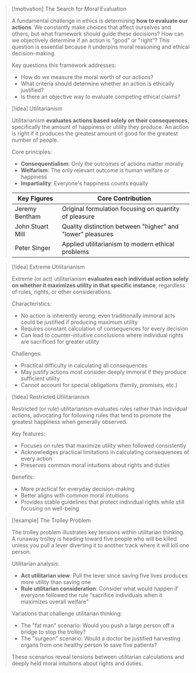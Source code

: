 > [!motivation] The Search for Moral Evaluation
> 
> A fundamental challenge in ethics is determining **how to evaluate our actions**. We constantly make choices that affect ourselves and others, but what framework should guide these decisions? How can we objectively determine if an action is "good" or "right"? This question is essential because it underpins moral reasoning and ethical decision-making.
> 
> Key questions this framework addresses:
> 
> - How do we measure the moral worth of our actions?
> - What criteria should determine whether an action is ethically justified?
> - Is there an objective way to evaluate competing ethical claims?

> [!idea] Utilitarianism
> 
> Utilitarianism **evaluates actions based solely on their consequences**, specifically the amount of happiness or utility they produce. An action is right if it produces the greatest amount of good for the greatest number of people.
> 
> Core principles:
> 
> - **Consequentialism**: Only the outcomes of actions matter morally
> - **Welfarism**: The only relevant outcome is human welfare or happiness
> - **Impartiality**: Everyone's happiness counts equally
> 
> |Key Figures|Core Contribution|
> |---|---|
> |Jeremy Bentham|Original formulation focusing on quantity of pleasure|
> |John Stuart Mill|Quality distinction between "higher" and "lower" pleasures|
> |Peter Singer|Applied utilitarianism to modern ethical problems|

> [!idea] Extreme Utilitarianism
> 
> Extreme (or act) utilitarianism **evaluates each individual action solely on whether it maximizes utility in that specific instance**, regardless of rules, rights, or other considerations.
> 
> Characteristics:
> 
> - No action is inherently wrong; even traditionally immoral acts could be justified if producing maximum utility
> - Requires constant calculation of consequences for every decision
> - Can lead to counter-intuitive conclusions where individual rights are sacrificed for greater utility
> 
> Challenges:
> 
> - Practical difficulty in calculating all consequences
> - May justify actions most consider deeply immoral if they produce sufficient utility
> - Cannot account for special obligations (family, promises, etc.)

> [!idea] Restricted Utilitarianism
> 
> Restricted (or rule) utilitarianism evaluates rules rather than individual actions, advocating for following rules that tend to promote the greatest happiness when generally observed.
> 
> Key features:
> 
> - Focuses on rules that maximize utility when followed consistently
> - Acknowledges practical limitations in calculating consequences of every action
> - Preserves common moral intuitions about rights and duties
> 
> Benefits:
> 
> - More practical for everyday decision-making
> - Better aligns with common moral intuitions
> - Provides stable guidelines that protect individual rights while still focusing on well-being

> [!example] The Trolley Problem
> 
> The trolley problem illustrates key tensions within utilitarian thinking. A runaway trolley is heading toward five people who will be killed unless you pull a lever diverting it to another track where it will kill one person.
> 
> Utilitarian analysis:
> 
> - **Act utilitarian view**: Pull the lever since saving five lives produces more utility than saving one
> - **Rule utilitarian consideration**: Consider what would happen if everyone followed the rule "sacrifice individuals when it maximizes overall welfare"
> 
> Variations that challenge utilitarian thinking:
> 
> - The "fat man" scenario: Would you push a large person off a bridge to stop the trolley?
> - The "surgeon" scenario: Would a doctor be justified harvesting organs from one healthy person to save five patients?
> 
> These scenarios reveal tensions between utilitarian calculations and deeply held moral intuitions about rights and duties.